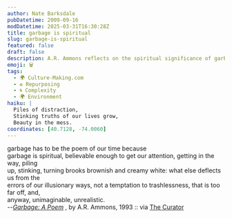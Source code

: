 ```yaml
---
author: Nate Barksdale
pubDatetime: 2009-09-16
modDatetime: 2025-03-31T16:30:28Z
title: garbage is spiritual
slug: garbage-is-spiritual
featured: false
draft: false
description: A.R. Ammons reflects on the spiritual significance of garbage and its role in our lives.
emoji: 🗑️
tags:
  - 🌍 Culture-Making.com
  - ♻️ Repurposing
  - 🌀 Complexity
  - 🌍 Environment
haiku: |
  Piles of distraction,  
  Stinking truths of our lives grow,  
  Beauty in the mess.
coordinates: [40.7128, -74.0060]
---
```


garbage has to be the poem of our time because  
garbage is spiritual, believable enough
to get our attention, getting in the way, piling  
up, stinking, turning brooks brownish and
creamy white: what else deflects us from the  
errors of our illusionary ways, not a temptation
to trashlessness, that is too far off, and,  
anyway, unimaginable, unrealistic.  
--_[Garbage: A Poem](https://www.google.com/search?q=%22Garbage%3A%20A%20Poem%22%20amazon.com)_ , by A.R. Ammons, 1993 :: via [The Curator](http://web.archive.org/web/20221128095224/https://www.curatormagazine.com/lindsaycrandall/garbage-as-poetry/)
